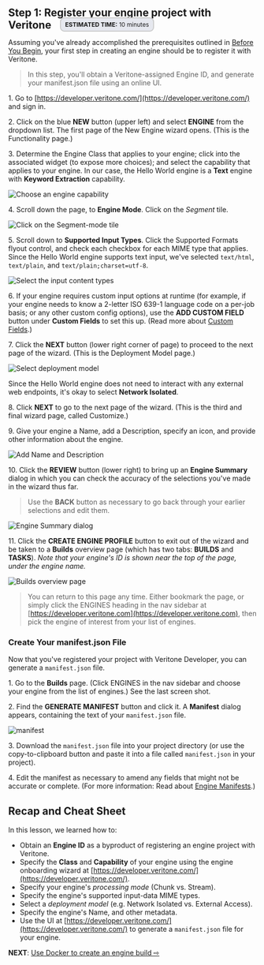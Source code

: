 <!-- markdownlint-disable -->

<style>
aside  {
  border-style: solid;
  border-radius: 9px;
  border-width: 2.2px;
  border-color:#ccc;
  padding: 5px;
  background: #e6e8ef;
}

aside.small {
  display:inline;
  font-size:9pt;
  position:relative; top:-4px;
}

.topruled {
  border-top-width: 1.2px;
  border-top-style: solid;
  border-top-color: rgb(76, 76, 100);
  line-height:45%;
}
.bottomruled {
  border-bottom-width: 1.2px;
  border-bottom-style: solid;
  border-bottom-color: rgb(76, 76, 100);
  line-height:45%;
}
</style>

<h2 style="display: inline;">Step 1: Register your engine project with Veritone &nbsp;</h2>&nbsp;&nbsp;<aside class="small">
<b>ESTIMATED TIME:</b> 10 minutes </aside> &nbsp;

Assuming you've already accomplished the prerequisites outlined in [Before You Begin](developer/engines/tutorial/?id=before-you-begin), your first step in creating an engine should be to register it with Veritone.

> In this step, you'll obtain a Veritone-assigned Engine ID, and generate your manifest.json file using an online UI.

1\. Go to [https://developer.veritone.com/](https://developer.veritone.com/) and sign in.

2\. Click on the blue **NEW** button (upper left) and select **ENGINE** from the dropdown list. The first page of the New Engine wizard opens. (This is the Functionality page.)

3\. Determine the Engine Class that applies to your engine; click into the associated widget (to expose more choices); and select the capability that applies to your engine.
In our case, the Hello World engine is a **Text** engine with **Keyword Extraction** capability.

![Choose an engine capability](NewEngine-Capability.png)

4\. Scroll down the page, to **Engine Mode**. Click on the *Segment* tile.

![Click on the Segment-mode tile](NewEngine-Mode.png)

5\. Scroll down to **Supported Input Types**. Click the Supported Formats flyout control, and check each checkbox for each MIME type that applies. Since the Hello World engine supports text input, we've selected `text/html`, `text/plain`, and `text/plain;charset=utf-8`.

![Select the input content types](NewEngine-MIME-type.png)

6\. If your engine requires custom input options at runtime (for example, if your engine needs to know a 2-letter ISO 639-1 language code on a per-job basis; or any other custom config options), use the **ADD CUSTOM FIELD** button under **Custom Fields** to set this up. (Read more about [Custom Fields](developer/engines/custom-fields/).)

7\. Click the **NEXT** button (lower right corner of page) to proceed to the next page of the wizard. (This is the Deployment Model page.)

![Select deployment model](NewEngine-deployment.png)

Since the Hello World engine does not need to interact with any external web endpoints, it's okay to select **Network Isolated**.

8\. Click **NEXT** to go to the next page of the wizard. (This is the third and final wizard page, called Customize.)

9\. Give your engine a Name, add a Description, specify an icon, and provide other information about the engine.

![Add Name and Description](NewEngine-Customize.png)

10\. Click the **REVIEW** button (lower right) to bring up an **Engine Summary** dialog in which you can check the accuracy of the selections you've made in the wizard thus far.

> Use the **BACK** button as necessary to go back through your earlier selections and edit them.

![Engine Summary dialog](NewEngine-summary.png)

11\. Click the **CREATE ENGINE PROFILE** button to exit out of the wizard and be taken to a **Builds** overview page (which has two tabs: **BUILDS** and **TASKS**).
_Note that your engine's ID is shown near the top of the page, under the engine name._

![Builds overview page](NewEngine-manifest-1.png)

> You can return to this page any time. Either bookmark the page, or simply click the ENGINES heading in the nav sidebar at [https://developer.veritone.com](https://developer.veritone.com), then pick the engine of interest from your list of engines.

### Create Your manifest.json File

Now that you've registered your project with Veritone Developer, you can generate a `manifest.json` file.

1\. Go to the **Builds** page. (Click ENGINES in the nav sidebar and choose your engine from the list of engines.) See the last screen shot.

2\. Find the **GENERATE MANIFEST** button and click it. A **Manifest** dialog appears, containing the text of your `manifest.json` file.

![manifest](NewEngine-manifest-2.png)

3\. Download the `manifest.json` file into your project directory (or use the copy-to-clipboard button and paste it into a file called `manifest.json` in your project).

4\. Edit the manifest as necessary to amend any fields that might not be accurate or complete. (For more information: Read about [Engine Manifests](developer/engines/standards/engine-manifest/?id=engine-manifest).)

## Recap and Cheat Sheet

In this lesson, we learned how to: 
* Obtain an **Engine ID** as a byproduct of registering an engine project with Veritone.
* Specify the **Class** and **Capability** of your engine using the engine onboarding wizard at [https://developer.veritone.com/](https://developer.veritone.com/).
* Specify your engine's _processing mode_ (Chunk vs. Stream).
* Specify the engine's supported input-data MIME types.
* Select a _deployment model_ (e.g. Network Isolated vs. External Access).
* Specify the engine's Name, and other metadata.
* Use the UI at [https://developer.veritone.com/](https://developer.veritone.com/) to generate a `manifest.json` file for your engine.

**NEXT**: [Use Docker to create an engine build ⇨](developer/engines/tutorial/engine-tutorial-step-2)
